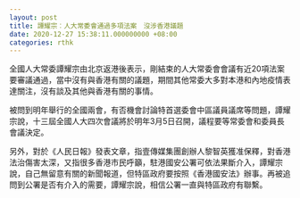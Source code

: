 ```yaml
---
layout: post
title: 譚耀宗︰人大常委會通過多項法案　沒涉香港議題
date: 2020-12-27 15:38:11.000000000 +08:00
categories: rthk
---
```


全國人大常委譚耀宗由北京返港後表示，剛結束的人大常委會會議有近20項法案要審議通過，當中沒有與香港有關的議題，期間其他常委大多對本港和內地疫情表達關注，沒有談及其他與香港有關的事情。

被問到明年舉行的全國兩會，有否機會討論特首選委會中區議員議席等問題，譚耀宗說，十三屆全國人大四次會議將於明年3月5日召開，議程要等常委會和委員長會議決定。

另外，對於《人民日報》發表文章，指壹傳媒集團創辦人黎智英獲准保釋，對香港法治傷害太深，又指很多香港市民呼籲，駐港國安公署可依法果斷介入，譚耀宗說，自己無留意有關的新聞報道，但特區政府要按照《香港國安法》辦事。再被追問到公署是否有介入的需要，譚耀宗說，相信公署一直與特區政府有聯繫。
